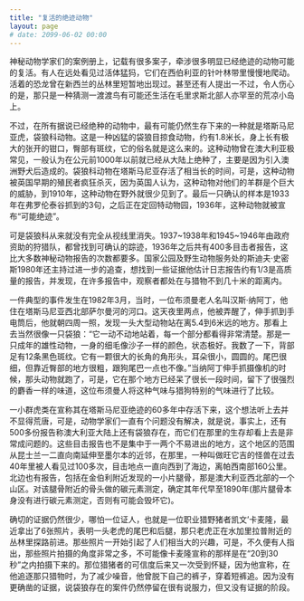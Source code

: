 ```yaml
---
title: "复活的绝迹动物"
layout: page
# date: 2099-06-02 00:00
---
```


神秘动物学家们的案例册上，记载有很多案子，牵涉很多明显已经绝迹的动物可能的复活。有人在远处看见过活体猛犸，它们在西伯利亚的针叶林带里慢慢地爬动。活着的恐龙曾在新西兰的丛林里短暂地出现过。甚至还有人提出一不过，令人伤心的是，那只是一种猜测一渡渡鸟有可能还生活在毛里求斯北部人亦罕至的荒凉小岛上。

不过，在所有据说已经绝种的动物中，最有可能仍然生存下来的一种就是塔斯马尼亚虎，袋狼科动物。这是一种凶猛的袋狼目掠食动物，约有1.8米长，身上长有极大的张开的钳口，臀部有斑纹，它的俗名就是这么来的。这种动物曾在澳大利亚极常见，一般认为在公元前1000年以前就已经从大陆上绝种了，主要是因为引入澳洲野犬后造成的。袋狼科动物在塔斯马尼亚存活了相当长的时间，可是，这种动物被英国早期的殖民者疯狂杀灭，因为英国人认为，这种动物对他们的羊群是个巨大的威胁，到1910年，这种动物在野外就很少见到了。最后一只确认的样本是1933年在弗罗伦泰谷抓到的3句，之后正在定回特动物园，1936年，这种动物就被宣布“可能绝迹”。

可是袋狼科从来就没有完全从视线里消失。1937~1938年和1945~1946年由政府资助的狩猎队，都曾找到可确认的踪迹，1936年之后共有400多目击者报告，这比大多数神秘动物报告的次数都要多。国家公园及野生动物服务处的斯迪夫·史密斯1980年还主持过进一步的追查，想找到一些证据他估计日志报告约有1/3是高质量的报告，并发现，在许多报告中，观察者都处在与猎物不到几十米的距离内。

一件典型的事件发生在1982年3月，当时，一位布须曼老人名叫汉斯·纳阿丁，他住在塔斯马尼亚西北部萨尔曼河的河口。这天夜里两点，他被弄醒了，伸手抓到手电筒后，他就朝四周一照，发现一头大型动物站在离5.4到6米远的地方。那看上去当然很像一只袋狼：“它一动不动地站着，每一个部分都看得非常清楚。那是一只成年的雄性动物，一身的细毛像沙子一样的颜色，状态极好。我数了一下，背部足有12条黑色斑纹。它有一颗很大的长角的角形头，耳朵很小，圆圆的。尾巴很细，但靠近臀部的地方很粗，跟狗尾巴一点也不像。”当纳阿丁伸手抓摄像机的时候，那头动物就跑了，可是，它在那个地方已经呆了很长一段时间，留下了很强烈的麝香一样的味道，这位布须曼人将这种气味与猎狗特别的气味进行了比较。

一小群虎类在宣称其在塔斯马尼亚绝迹的60多年中存活下来，这个想法听上去并不显得荒唐，可是，动物学家们一直有个问题没有解决，就是说，事实上，还有500多份报告称澳大利亚大陆上还有袋狼存在，而它们在那里的生存却看上去是非常成问题的。这些目击报告也不是集中于一两个不易进出的地方，这个地区的范围从昆士兰一二直向南延伸至墨尔本的近邻，在那里，一种叫做旺它吉的怪兽在过去40年里被人看见过100多次，目击地点一直向西到了海边，离帕西南部160公里。北边也有报告，包括在金伯利附近发现的一小片腿骨，那是澳大利亚西北部的一个山区。对该腿骨附近的骨头做的碳元素测定，确定其年代早至1890年(那片腿骨本身没有进行碳元素测定，否则有可能会毁坏它)。

确切的证据仍然很少，哪怕一位证人，也就是一位职业猎野猪者凯文’卡麦隆，最近拿出了6张照片，表明一头老虎的尾巴和后腿，那只老虎正在水加里拉普附近的丛林里探路前进。那些照片一开始引起了人们相当大的兴趣，可是，不久便有人指出，那些照片拍摄的角度非常之多，不可能像卡麦隆宣称的那样是在“20到30秒”之内拍摄下来的。那位猎猪者的可信度后来又一次受到怀疑，因为他宣称，在他追逐那只猎物时，为了减少噪音，他曾脱下自己的裤子，穿着短裤追。因为没有更确凿的证据，说袋狼存在的案件仍然停留在很有说服力，但又没有证据的阶段。

